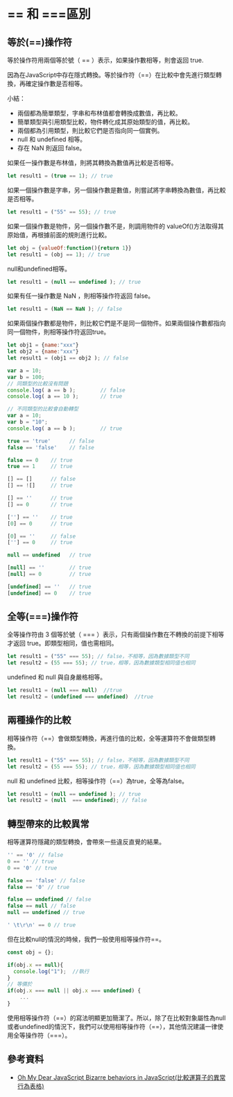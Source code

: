 # == 和 ===區別

## 等於(==)操作符

等於操作符用兩個等於號（ == ）表示，如果操作數相等，則會返回 true.&#x20;

因為在JavaScript中存在隱式轉換。等於操作符（==）在比較中會先進行類型轉換，再確定操作數是否相等。

小結：

* 兩個都為簡單類型，字串和布林值都會轉換成數值，再比較。
* 簡單類型與引用類型比較，物件轉化成其原始類型的值，再比較。
* 兩個都為引用類型，則比較它們是否指向同一個實例。
* null 和 undefined 相等。
* 存在 NaN 則返回 false。

如果任一操作數是布林值，則將其轉換為數值再比較是否相等。

```javascript
let result1 = (true == 1); // true
```

如果一個操作數是字串，另一個操作數是數值，則嘗試將字串轉換為數值，再比較是否相等。

```javascript
let result1 = ("55" == 55); // true
```

如果一個操作數是物件，另一個操作數不是，則調用物件的 valueOf()方法取得其原始值，再根據前面的規則進行比較。

```javascript
let obj = {valueOf:function(){return 1}}
let result1 = (obj == 1); // true
```

null和undefined相等。

```javascript
let result1 = (null == undefined ); // true
```

如果有任一操作數是 NaN ，則相等操作符返回 false。

```javascript
let result1 = (NaN == NaN ); // false
```

如果兩個操作數都是物件，則比較它們是不是同一個物件。如果兩個操作數都指向同一個物件，則相等操作符返回true。

```javascript
let obj1 = {name:"xxx"}
let obj2 = {name:"xxx"}
let result1 = (obj1 == obj2 ); // false
```

```javascript
var a = 10;
var b = 100;
// 同類型的比較沒有問題
console.log( a == b );        // false
console.log( a == 10 );       // true

// 不同類型的比較會自動轉型
var a = 10;
var b = "10";
console.log( a == b );        // true

true == 'true'      // false
false == 'false'    // false

false == 0    // true
true == 1     // true

[] == []      // false
[] == ![]     // true

[] == ''      // true
[] == 0       // true

[''] == ''    // true
[0] == 0      // true

[0] == ''     // false
[''] == 0     // true

null == undefined   // true

[null] == ''        // true
[null] == 0         // true

[undefined] == ''   // true
[undefined] == 0    // true
```

## 全等(===)操作符

全等操作符由 3 個等於號（ === ）表示，只有兩個操作數在不轉換的前提下相等才返回 true。即類型相同，值也需相同。

```javascript
let result1 = ("55" === 55); // false，不相等，因為數據類型不同
let result2 = (55 === 55); // true，相等，因為數據類型相同值也相同
```

undefined 和 null 與自身嚴格相等。

```javascript
let result1 = (null === null)  //true
let result2 = (undefined === undefined)  //true
```

## 兩種操作的比較

相等操作符（==）會做類型轉換，再進行值的比較，全等運算符不會做類型轉換。

```javascript
let result1 = ("55" === 55); // false，不相等，因為數據類型不同
let result2 = (55 === 55); // true，相等，因為數據類型相同值也相同
```

null 和 undefined 比較，相等操作符（==）為true，全等為false。

```javascript
let result1 = (null == undefined ); // true
let result2 = (null  === undefined); // false
```

## 轉型帶來的比較異常

相等運算符隱藏的類型轉換，會帶來一些違反直覺的結果。

```javascript
'' == '0' // false
0 == '' // true
0 == '0' // true

false == 'false' // false
false == '0' // true

false == undefined // false
false == null // false
null == undefined // true

' \t\r\n' == 0 // true
```

但在比較null的情況的時候，我們一般使用相等操作符==。

```javascript
const obj = {};

if(obj.x == null){
  console.log("1");  //執行
}
// 等價於
if(obj.x === null || obj.x === undefined) {
    ...
}
```

使用相等操作符（==）的寫法明顯更加簡潔了。所以，除了在比較對象屬性為null或者undefined的情況下，我們可以使用相等操作符（==），其他情況建議一律使用全等操作符（===）。

## 參考資料

* [Oh My Dear JavaScript Bizarre behaviors in JavaScript(比較運算子的異常行為表格)](https://thomas-yang.me/projects/oh-my-dear-js/)
